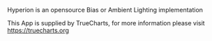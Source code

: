 Hyperion is an opensource Bias or Ambient Lighting implementation

This App is supplied by TrueCharts, for more information please visit https://truecharts.org
